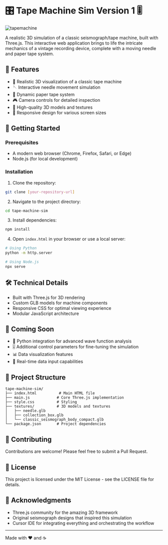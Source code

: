 # 🎛️ Tape Machine Sim Version 1 🎚️

![tapemachine](media/tapemachine.PNG)

A realistic 3D simulation of a classic seismograph/tape machine, built with Three.js. This interactive web application brings to life the intricate mechanics of a vintage recording device, complete with a moving needle and paper tape system.

## 🌟 Features

- 🎥 Realistic 3D visualization of a classic tape machine
- 🪡 Interactive needle movement simulation
- 📜 Dynamic paper tape system
- 🎮 Camera controls for detailed inspection
- 🎨 High-quality 3D models and textures
- 📱 Responsive design for various screen sizes

## 🚀 Getting Started

### Prerequisites

- A modern web browser (Chrome, Firefox, Safari, or Edge)
- Node.js (for local development)

### Installation

1. Clone the repository:
```bash
git clone [your-repository-url]
```

2. Navigate to the project directory:
```bash
cd tape-machine-sim
```

3. Install dependencies:
```bash
npm install
```

4. Open `index.html` in your browser or use a local server:
```bash
# Using Python
python -m http.server

# Using Node.js
npx serve
```

## 🛠️ Technical Details

- Built with Three.js for 3D rendering
- Custom GLB models for machine components
- Responsive CSS for optimal viewing experience
- Modular JavaScript architecture

## 🔮 Coming Soon

- 🐍 Python integration for advanced wave function analysis
- 🎚️ Additional control parameters for fine-tuning the simulation
- 📊 Data visualization features
- 🔄 Real-time data input capabilities

## 📁 Project Structure

```
tape-machine-sim/
├── index.html          # Main HTML file
├── main.js            # Core Three.js implementation
├── style.css          # Styling
├── textures/          # 3D models and textures
│   ├── needle.glb
│   ├── collection_box.glb
│   └── classic_seismograph_body_compact.glb
└── package.json       # Project dependencies
```

## 🤝 Contributing

Contributions are welcome! Please feel free to submit a Pull Request.

## 📝 License

This project is licensed under the MIT License - see the LICENSE file for details.

## 🙏 Acknowledgments

- Three.js community for the amazing 3D framework
- Original seismograph designs that inspired this simulation
- Cursor IDE for integrating everything and orchestrating the workflow


---
Made with ❤️ and ☕ 
